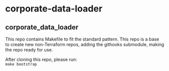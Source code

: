 # corporate-data-loader

## corporate_data_loader

This repo contains Makefile to fit the standard pattern.
This repo is a base to create new non-Terraform repos, adding the githooks submodule, making the repo ready for use.

After cloning this repo, please run:  
`make bootstrap`
